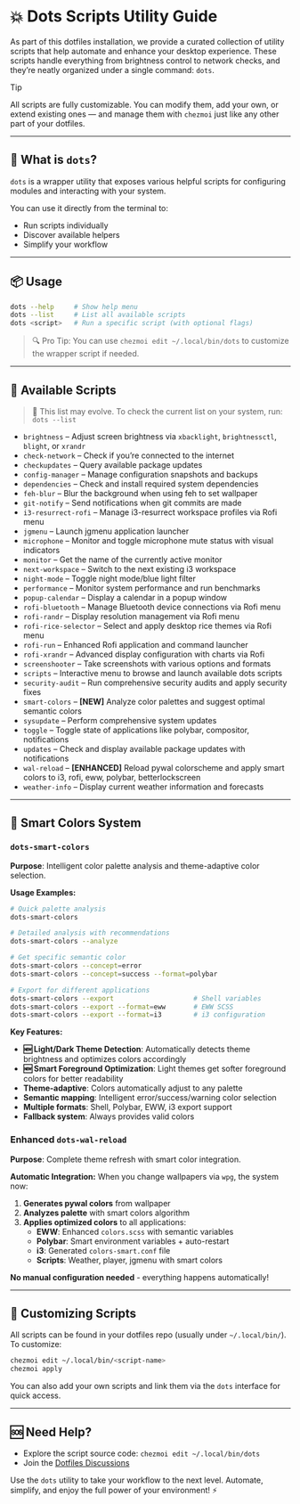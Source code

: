 # 💥 Dots Scripts Utility Guide

As part of this dotfiles installation, we provide a curated collection of utility scripts that help automate and enhance your desktop experience. These scripts handle everything from brightness control to network checks, and they’re neatly organized under a single command: `dots`.

> [!TIP]
> All scripts are fully customizable. You can modify them, add your own, or extend existing ones — and manage them with `chezmoi` just like any other part of your dotfiles.

---

## 🚀 What is `dots`?

`dots` is a wrapper utility that exposes various helpful scripts for configuring modules and interacting with your system.

You can use it directly from the terminal to:

- Run scripts individually
- Discover available helpers
- Simplify your workflow

---

## 📦 Usage

```sh
dots --help     # Show help menu
dots --list     # List all available scripts
dots <script>   # Run a specific script (with optional flags)
```

> 🔍 Pro Tip: You can use `chezmoi edit ~/.local/bin/dots` to customize the wrapper script if needed.

---

## 📜 Available Scripts

> 📝 This list may evolve. To check the current list on your system, run: `dots --list`

- `brightness` – Adjust screen brightness via `xbacklight`, `brightnessctl`, `blight`, or `xrandr`
- `check-network` – Check if you’re connected to the internet
- `checkupdates` – Query available package updates
- `config-manager` – Manage configuration snapshots and backups
- `dependencies` – Check and install required system dependencies
- `feh-blur` – Blur the background when using feh to set wallpaper
- `git-notify` – Send notifications when git commits are made
- `i3-resurrect-rofi` – Manage i3-resurrect workspace profiles via Rofi menu
- `jgmenu` – Launch jgmenu application launcher
- `microphone` – Monitor and toggle microphone mute status with visual indicators
- `monitor` – Get the name of the currently active monitor
- `next-workspace` – Switch to the next existing i3 workspace
- `night-mode` – Toggle night mode/blue light filter
- `performance` – Monitor system performance and run benchmarks
- `popup-calendar` – Display a calendar in a popup window
- `rofi-bluetooth` – Manage Bluetooth device connections via Rofi menu
- `rofi-randr` – Display resolution management via Rofi menu
- `rofi-rice-selector` – Select and apply desktop rice themes via Rofi menu
- `rofi-run` – Enhanced Rofi application and command launcher
- `rofi-xrandr` – Advanced display configuration with charts via Rofi
- `screenshooter` – Take screenshots with various options and formats
- `scripts` – Interactive menu to browse and launch available dots scripts
- `security-audit` – Run comprehensive security audits and apply security fixes
- `smart-colors` – **[NEW]** Analyze color palettes and suggest optimal semantic colors
- `sysupdate` – Perform comprehensive system updates
- `toggle` – Toggle state of applications like polybar, compositor, notifications
- `updates` – Check and display available package updates with notifications
- `wal-reload` – **[ENHANCED]** Reload pywal colorscheme and apply smart colors to i3, rofi, eww, polybar, betterlockscreen
- `weather-info` – Display current weather information and forecasts

---

## 🎨 Smart Colors System

### `dots-smart-colors`

**Purpose**: Intelligent color palette analysis and theme-adaptive color selection.

**Usage Examples:**

```bash
# Quick palette analysis
dots-smart-colors

# Detailed analysis with recommendations
dots-smart-colors --analyze

# Get specific semantic color
dots-smart-colors --concept=error
dots-smart-colors --concept=success --format=polybar

# Export for different applications
dots-smart-colors --export                    # Shell variables
dots-smart-colors --export --format=eww       # EWW SCSS
dots-smart-colors --export --format=i3        # i3 configuration
```

**Key Features:**

- **🆕 Light/Dark Theme Detection**: Automatically detects theme brightness and optimizes colors accordingly
- **🆕 Smart Foreground Optimization**: Light themes get softer foreground colors for better readability
- **Theme-adaptive**: Colors automatically adjust to any palette
- **Semantic mapping**: Intelligent error/success/warning color selection
- **Multiple formats**: Shell, Polybar, EWW, i3 export support
- **Fallback system**: Always provides valid colors

### Enhanced `dots-wal-reload`

**Purpose**: Complete theme refresh with smart color integration.

**Automatic Integration:**
When you change wallpapers via `wpg`, the system now:

1. **Generates pywal colors** from wallpaper
2. **Analyzes palette** with smart colors algorithm
3. **Applies optimized colors** to all applications:
   - **EWW**: Enhanced `colors.scss` with semantic variables
   - **Polybar**: Smart environment variables + auto-restart
   - **i3**: Generated `colors-smart.conf` file
   - **Scripts**: Weather, player, jgmenu with smart colors

**No manual configuration needed** - everything happens automatically!

---

## 🧠 Customizing Scripts

All scripts can be found in your dotfiles repo (usually under `~/.local/bin/`). To customize:

```sh
chezmoi edit ~/.local/bin/<script-name>
chezmoi apply
```

You can also add your own scripts and link them via the `dots` interface for quick access.

---

## 🆘 Need Help?

- Explore the script source code: `chezmoi edit ~/.local/bin/dots`
- Join the [Dotfiles Discussions](https://github.com/ulises-jeremias/dotfiles/discussions)

Use the `dots` utility to take your workflow to the next level. Automate, simplify, and enjoy the full power of your environment! ⚡
